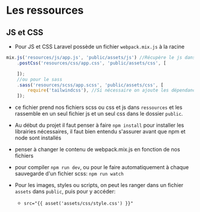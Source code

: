 # Les ressources

## JS et CSS
- Pour JS et CSS Laravel possède un fichier ``webpack.mix.js`` à la racine
```js
mix.js('resources/js/app.js', 'public/assets/js') //Récupère le js dans ressources et le place dans public
    .postCss('resources/css/app.css', 'public/assets/css', [

    ]);
    //ou pour le sass
    .sass('resources/scss/app.scss', 'public/assets/css', [
        require('tailwindcss'), //Si nécessaire on ajoute les dépendances ici
    ]);
```
- ce fichier prend nos fichiers scss ou css et js dans ``ressources`` et les rassemble en un seul fichier js et un seul css dans le dossier ``public``.
- Au début du projet il faut penser à faire ``npm install`` pour installer les librairies nécessaires, il faut bien entendu s'assurer avant que npm et node sont installés
- penser à changer le contenu de webpack.mix.js en fonction de nos fichiers
- pour compiler ``npm run dev``, ou pour le faire automatiquement à chaque sauvegarde d'un fichier scss: ``npm run watch``

- Pour les images, styles ou scripts, on peut les ranger dans un fichier ``assets`` dans ``public``, puis pour y accéder:
    + ``src="{{ asset('assets/css/style.css') }}"``

